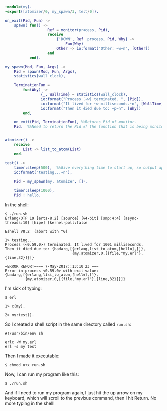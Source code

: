 ```erlang
-module(my).
-export([atomizer/0, my_spawn/3, test/0]).

on_exit(Pid, Fun) ->
    spawn( fun() ->
                   Ref = monitor(process, Pid),
                   receive 
                       {'DOWN', Ref, process, Pid, Why} ->
                           Fun(Why);
                       Other -> io:format("Other: ~w~n", [Other])
                   end
           end).

my_spawn(Mod, Fun, Args) ->
    Pid = spawn(Mod, Fun, Args),
    statistics(wall_clock),

    TerminationFun = 
        fun(Why) ->
                {_, WallTime} = statistics(wall_clock),
                io:format("Process (~w) terminated. ", [Pid]),
                io:format("It lived for ~w milliseconds.~n", [WallTime]),
                io:format("Then it died due to: ~p~n", [Why])
        end,

    on_exit(Pid, TerminationFun), %%Returns Pid of monitor.
    Pid.  %%Need to return the Pid of the function that is being monitored.

    
atomizer() ->
    receive
        List -> list_to_atom(List)
    end.
    
test() ->
    timer:sleep(500),  %%Give everything time to start up, so output appears after 1> prompt.
    io:format("testing...~n"),

    Pid = my_spawn(my, atomizer, []),

    timer:sleep(1000),
    Pid ! hello.

```

In the shell:
```
$ ./run.sh
Erlang/OTP 19 [erts-8.2] [source] [64-bit] [smp:4:4] [async-threads:10] [hipe] [kernel-poll:false

Eshell V8.2  (abort with ^G)

1> testing...
Process (<0.59.0>) terminated. It lived for 1001 milliseconds.
Then it died due to: {badarg,[{erlang,list_to_atom,[hello],[]},
                              {my,atomizer,0,[{file,"my.erl"},{line,32}]}]}

=ERROR REPORT==== 7-May-2017::13:10:23 ===
Error in process <0.59.0> with exit value:
{badarg,[{erlang,list_to_atom,[hello],[]},
         {my,atomizer,0,[{file,"my.erl"},{line,32}]}]}
```

I'm sick of typing:

```
$ erl

1> c(my).

2> my:test().

```

So I created a shell script in the same directory called `run.sh`:

```
#!/usr/bin/env sh

erlc -W my.erl
erl -s my test
```

Then I made it executable:
```
$ chmod u+x run.sh
```
Now, I can run my program like this:
```
$ ./run.sh
```
And if I need to run my program again, I just hit the up arrow on my keyboard, which will scroll to the previous command, then I hit Return.  No more typing in the shell!
